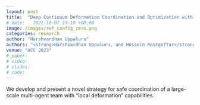 ```yaml
---
layout: post
title:  "Deep Continuum Deformation Coordination and Optimization with Safety Guarantees"
# date:   2021-10-07 19:10 +00:00
image: /images/ref_config_zero.png
categories: research
author: "Harshvardhan Uppaluru"
authors: "<strong>Harshvardhan Uppaluru, and Hossein Rastgoftar</strong>"
venue: "ACC 2023"
# paper:
# video:
# slides:
# code:
---
```

We develop and present a novel strategy for safe coordination of a large-scale multi-agent team with “local deformation” capabilities.
